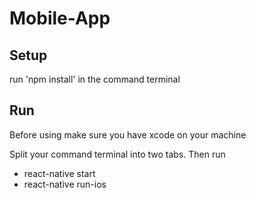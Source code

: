 # Mobile-App

## Setup
run 'npm install' in the command terminal

## Run
Before using make sure you have xcode on your machine

Split your command terminal into two tabs. 
Then run 
- react-native start
- react-native run-ios


